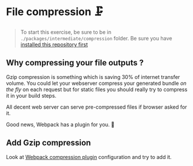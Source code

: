 # File compression 🗜️

> To start this exercise, be sure to be in `./packages/intermediate/compression` folder.
> Be sure you have [installed this repository first](../README.md#install)

## Why compressing your file outputs ?

Gzip compression is something which is saving 30% of internet transfer volume.
You could let your webserver compress your generated bundle _on the fly_ on each request but for static files you should really try to compress it in your build steps.

All decent web server can serve pre-compressed files if browser asked for it.

Good news, Webpack has a plugin for you. :tada:

## Add Gzip compression

Look at [Webpack compression plugin](https://webpack.js.org/plugins/compression-webpack-plugin) configuration and try to add it.
